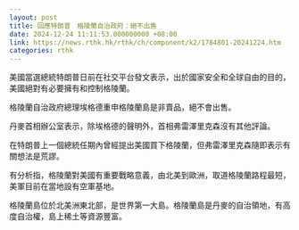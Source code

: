 ```yaml
---
layout: post
title: 回應特朗普　格陵蘭自治政府：絕不出售
date: 2024-12-24 11:11:53.000000000 +08:00
link: https://news.rthk.hk/rthk/ch/component/k2/1784801-20241224.htm
categories: rthk
---
```


美國當選總統特朗普日前在社交平台發文表示，出於國家安全和全球自由的目的，美國絕對有必要擁有和控制格陵蘭。

格陵蘭自治政府總理埃格德重申格陵蘭島是非賣品，絕不會出售。 

丹麥首相辦公室表示，除埃格德的聲明外，首相弗雷澤里克森沒有其他評論。
 
在特朗普上一個總統任期內曾經提出美國買下格陵蘭，但弗雷澤里克森隨即表示有關想法是荒謬。

有分析指，格陵蘭對美國有重要戰略意義，由北美到歐洲，取道格陵蘭路程最短，美軍目前在當地設有空軍基地。

格陵蘭島位於北美洲東北部，是世界第一大島。格陵蘭島是丹麥的自治領地，有高度自治權，島上稀土等資源豐富。
